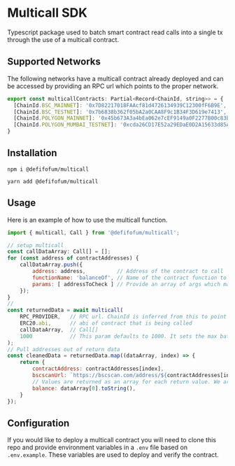# Multicall SDK

Typescript package used to batch smart contract read calls into a single tx through the use of a multicall contract.   

## Supported Networks
The following networks have a multicall contract already deployed and can be accessed by providing an RPC url which points to the proper network. 

```javascript
export const multicallContracts: Partial<Record<ChainId, string>> = {
  [ChainId.BSC_MAINNET]: '0x7D82217018FAAcf81d4726134939C12300fF6B9E',
  [ChainId.BSC_TESTNET]: '0x7b6838b362f05bA2a0CAA8F9c1B34F3D619e7413',
  [ChainId.POLYGON_MAINNET]: '0x45b673A3a4bEa062e7cEF9149a0F2277B00c83b4',
  [ChainId.POLYGON_MUMBAI_TESTNET]: '0xcda26CD17E52a29EDaE0D2A15633d85A4594eC10',
}
```

<!-- TODO: 
* Ethereum 
* Polygon
* Avax
 -->

## Installation
```
npm i @defifofum/multicall

yarn add @defifofum/multicall
```

## Usage
Here is an example of how to use the multicall function.

```javascript
import { multicall, Call } from '@defifofum/multicall';

// setup multicall
const callDataArray: Call[] = [];
for (const address of contractAddresses) {
    callDataArray.push({
        address: address,          // Address of the contract to call
        functionName: 'balanceOf', // Name of the contract function to call
        params: [ addressToCheck ] // Provide an array of args which map to arg0, arg1, argN
    });
}
// 
const returnedData = await multicall(
    RPC_PROVIDER,   // RPC url. ChainId is inferred from this to point to the proper contract
    ERC20.abi,      // abi of contract that is being called
    callDataArray,  // Call[]
    1000            // This param defaults to 1000. It sets the max batch limit per multicall call
);
// Pull addresses out of return data
const cleanedData = returnedData.map((dataArray, index) => {
    return {
        contractAddress: contractAddresses[index],
        bscscanUrl: `https://bscscan.com/address/${contractAddresses[index]}#readContract`,
        // Values are returned as an array for each return value. We are pulling out the singular balance variable here
        balance: dataArray[0].toString(),
    }
});
```


## Configuration
If you would like to deploy a multicall contract you will need to clone this repo and provide environment variables in a `.env` file based on `.env.example`. These variables are used to deploy and verify the contract. 